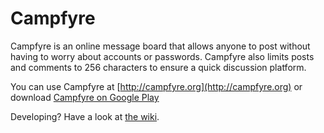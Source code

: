 Campfyre
========

Campfyre is an online message board that allows anyone to post without having to worry about accounts or passwords. Campfyre also limits posts and comments to 256 characters to ensure a quick discussion platform.

You can use Campfyre at [http://campfyre.org](http://campfyre.org) or download [Campfyre on Google Play](https://play.google.com/store/apps/details?id=nz.co.nickwebster.campfyre)

Developing? Have a look at [the wiki](https://github.com/NickGeek/Campfyre/wiki/Building-Campfyre).
